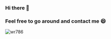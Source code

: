 ### Hi there 👋
### Feel free to go around and contact me 😄

<p align="left"> <img src="https://komarev.com/ghpvc/?username=hanwgeek&style=flat-square&label=PROFILE+VIEWS" alt="wr786"/> </p>
<!--
**HanwGeek/HanwGeek** is a ✨ _special_ ✨ repository because its `README.md` (this file) appears on your GitHub profile.

Here are some ideas to get you started:

- 🔭 I’m currently working on ...
- 🌱 I’m currently learning ...
- 👯 I’m looking to collaborate on ...
- 🤔 I’m looking for help with ...
- 💬 Ask me about ...
- 📫 How to reach me: ...
- 😄 Pronouns: ...
- ⚡ Fun fact: ...
-->
